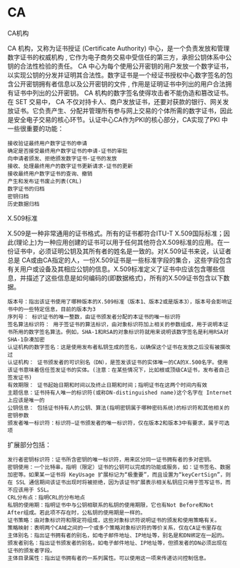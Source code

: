 CA
===

CA机构

CA 机构，又称为证书授证 (Certificate Authority) 中心，是一个负责发放和管理数字证书的权威机构 , 它作为电子商务交易中受信任的第三方，承担公钥体系中公钥的合法性检验的责任。 CA 中心为每个使用公开密钥的用户发放一个数字证书，以实现公钥的分发并证明其合法性。数字证书是一个经证书授权中心数字签名的包含公开密钥拥有者信息以及公开密钥的文件 , 作用是证明证书中列出的用户合法拥有证书中列出的公开密钥。 CA 机构的数字签名使得攻击者不能伪造和篡改证书。在 SET 交易中， CA 不仅对持卡人、商户发放证书，还要对获款的银行、网关发放证书。它负责产生、分配并管理所有参与网上交易的个体所需的数字证书，因此是安全电子交易的核心环节。认证中心CA作为PKI的核心部分，CA实现了PKI 中一些很重要的功能：

    接收验证最终用户数字证书的申请
    确定是否接受最终用户数字证书的申请-证书的审批
    向申请者颁发、拒绝颁发数字证书-证书的发放
    接收、处理最终用户的数字证书更新请求-证书的更新
    接收最终用户数字证书的查询、撤销
    产生和发布证书废止列表(CRL)
    数字证书的归档
    密钥归档
    历史数据归档

X.509标准

X.509是一种非常通用的证书格式。所有的证书都符合ITU-T X.509国际标准；因此(理论上)为一种应用创建的证书可以用于任何其他符合X.509标准的应用。在一份证书中，必须证明公钥及其所有者的姓名是一致的。对X.509证书来说，认证者总是 CA或由CA指定的人，一份X.509证书是一些标准字段的集合，这些字段包含有关用户或设备及其相应公钥的信息。X.509标准定义了证书中应该包含哪些信息，并描述了这些信息是如何编码的(即数据格式)，所有的X.509证书包含以下数据。

    版本号：指出该证书使用了哪种版本的X.509标准（版本1、版本2或是版本3），版本号会影响证书中的一些特定信息，目前的版本为3
    序列号： 标识证书的唯一整数，由证书颁发者分配的本证书的唯一标识符
    签名算法标识符： 用于签证书的算法标识，由对象标识符加上相关的参数组成，用于说明本证书所用的数字签名算法。例如，SHA-1和RSA的对象标识符就用来说明该数字签名是利用RSA对SHA-1杂凑加密
    认证机构的数字签名：这是使用发布者私钥生成的签名，以确保这个证书在发放之后没有被撰改过
    认证机构： 证书颁发者的可识别名（DN），是签发该证书的实体唯一的CA的X.500名字。使用该证书意味着信任签发证书的实体。(注意：在某些情况下，比如根或顶级CA证书，发布者自己签发证书)
    有效期限： 证书起始日期和时间以及终止日期和时间；指明证书在这两个时间内有效
    主题信息：证书持有人唯一的标识符(或称DN-distinguished name)这个名字在 Internet上应该是唯一的
    公钥信息： 包括证书持有人的公钥、算法(指明密钥属于哪种密码系统)的标识符和其他相关的密钥参数
    颁发者唯一标识符：标识符—证书颁发者的唯一标识符，仅在版本2和版本3中有要求，属于可选项

扩展部分包括：

    发行者密钥标识符：证书所含密钥的唯一标识符，用来区分同一证书拥有者的多对密钥。
    密钥使用：一个比特串，指明（限定）证书的公钥可以完成的功能或服务，如：证书签名、数据加密等。如果某一证书将 KeyUsage 扩展标记为“极重要”，而且设置为“keyCertSign”，则在 SSL 通信期间该证书出现时将被拒绝，因为该证书扩展表示相关私钥应只用于签写证书，而不应该用于 SSL。
    CRL分布点：指明CRL的分布地点
    私钥的使用期：指明证书中与公钥相联系的私钥的使用期限，它也有Not Before和Not After组成。若此项不存在时，公私钥的使用期是一样的。
    证书策略：由对象标识符和限定符组成，这些对象标识符说明证书的颁发和使用策略有关。
    策略映射：表明两个CA域之间的一个或多个策略对象标识符的等价关系，仅在CA证书里存在
    主体别名：指出证书拥有者的别名，如电子邮件地址、IP地址等，别名是和DN绑定在一起的。
    颁发者别名：指出证书颁发者的别名，如电子邮件地址、IP地址等，但颁发者的DN必须出现在证书的颁发者字段。
    主体目录属性：指出证书拥有者的一系列属性。可以使用这一项来传递访问控制信息。
